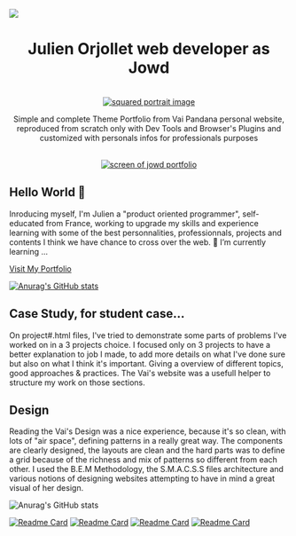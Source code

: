
![](https://komarev.com/ghpvc/?username=CodeIsaMystic&color=EFE7E3)


<!--
**CodeIsaMystic/CodeIsaMystic** is a ✨ _special_ ✨ repository because its `README.md` (this file) appears on your GitHub profile.

Here are some ideas to get you started:

- 🔭 I’m currently working on ...
- 
- 👯 I’m looking to collaborate on ...
- 🤔 I’m looking for help with ...
- 💬 Ask me about ...
- 📫 How to reach me: ...
- 😄 Pronouns: ...
- ⚡ Fun fact: ...
-->


<div align="center">
<h1>Julien Orjollet web developer as Jowd</h1>

<br />

<a href="#">
  <img
    height=""
    width=""
    alt="squared portrait image"
    src=""
  />
</a>

<br />

<p>Simple and complete Theme Portfolio from Vai Pandana personal website, reproduced from scratch only with Dev Tools and Browser's Plugins and customized with personals infos for professionals purposes</p>

<br />

<a href="#">
  <img
    height=""
    width=""
    alt="screen of jowd portfolio"
    src=""
  />
</a>

<br />

</div>


## Hello World 👋

Inroducing myself, I'm Julien a "product oriented programmer", self-educated from France, working to upgrade my skills and experience learning with some of the best personnalities, professionnals, projects and contents I think we have chance to cross over the web. 
🌱 I’m currently learning ...

[Visit My Portfolio](https://website-project-adress-link/)

[![Anurag's GitHub stats](https://github-readme-stats.vercel.app/api?username=CodeIsaMystic)](https://github.com/anuraghazra/github-readme-stats)





## Case Study, for student case...

On project#.html files, I've tried to demonstrate some parts of problems I've worked on in a 3 projects choice. I focused only on 3 projects to have a better explanation to job I made, to add more details on what I've done sure but also on what I think it's important. Giving a overview of different topics, good approaches & practices. The Vai's website was a usefull helper to structure my work on those sections. 

## Design 

Reading the Vai's Design was a nice experience, because it's so clean, with lots of "air space", defining patterns in a really great way. The components are clearly designed, the layouts are clean and the hard parts was to define a grid because of the richness and mix of patterns so different from each other. 
I used the B.E.M Methodology, the S.M.A.C.S.S files architecture and various notions of designing websites attempting to have in mind a great visual of her design.

![Anurag's GitHub stats](https://github-readme-stats.vercel.app/api?username=CodeIsaMystic&show_icons=true&theme=dracula)


[![Readme Card](https://github-readme-stats.vercel.app/api/pin/?username=CodeIsaMystic&repo=bella-design-v2)](https://github.com/CodeIsaMystic/bella-design-v2)
[![Readme Card](https://github-readme-stats.vercel.app/api/pin/?username=CodeIsaMystic&repo=svg-lab-animation)](https://github.com/CodeIsaMystic/svg-lab-animation)
[![Readme Card](https://github-readme-stats.vercel.app/api/pin/?username=CodeIsaMystic&repo=face-reco-api)](https://github.com/CodeIsaMystic/face-reco-api)
[![Readme Card](https://github-readme-stats.vercel.app/api/pin/?username=CodeIsaMystic&repo=SettingUpaServer)](https://github.com/CodeIsaMystic/SettingUpaServer)

